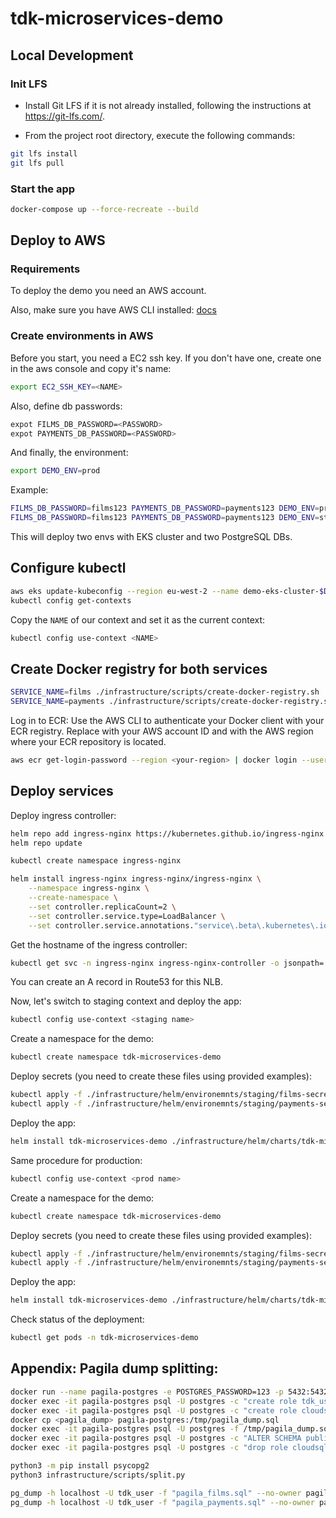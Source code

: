 # tdk-microservices-demo

## Local Development

### Init LFS
- Install Git LFS if it is not already installed, following the instructions at https://git-lfs.com/.

- From the project root directory, execute the following commands:

```bash
git lfs install
git lfs pull
```

### Start the app

```bash
docker-compose up --force-recreate --build
```

## Deploy to AWS

### Requirements

To deploy the demo you need an AWS account.

Also, make sure you have AWS CLI installed: [docs](https://docs.aws.amazon.com/cli/latest/userguide/getting-started-install.html)

### Create environments in AWS

Before you start, you need a EC2 ssh key. If you don't have one, create one in the aws console and copy it's name:

```bash
export EC2_SSH_KEY=<NAME>
```

Also, define db passwords:

```bash
expot FILMS_DB_PASSWORD=<PASSWORD>
expot PAYMENTS_DB_PASSWORD=<PASSWORD>
```

And finally, the environment:

```bash
export DEMO_ENV=prod
```

Example:

```bash
FILMS_DB_PASSWORD=films123 PAYMENTS_DB_PASSWORD=payments123 DEMO_ENV=prod EC2_SSH_KEY=denis ./infrastructure/scripts/create-env.sh
FILMS_DB_PASSWORD=films123 PAYMENTS_DB_PASSWORD=payments123 DEMO_ENV=staging EC2_SSH_KEY=denis ./infrastructure/scripts/create-env.sh
```

This will deploy two envs with EKS cluster and two PostgreSQL DBs.

## Configure kubectl

```bash
aws eks update-kubeconfig --region eu-west-2 --name demo-eks-cluster-$DEMO_ENV
kubectl config get-contexts
```

Copy the `NAME` of our context and set it as the current context:

```bash
kubectl config use-context <NAME>
```

## Create Docker registry for both services

```bash
SERVICE_NAME=films ./infrastructure/scripts/create-docker-registry.sh
SERVICE_NAME=payments ./infrastructure/scripts/create-docker-registry.sh
```
Log in to ECR:
Use the AWS CLI to authenticate your Docker client with your ECR registry. Replace <your-account-id> with your AWS account ID and <your-region> with the AWS region where your ECR repository is located.

```bash
aws ecr get-login-password --region <your-region> | docker login --username AWS --password-stdin <your-account-id>.dkr.ecr.<your-region>.amazonaws.com
```

## Deploy services

Deploy ingress controller:

```bash
helm repo add ingress-nginx https://kubernetes.github.io/ingress-nginx
helm repo update

kubectl create namespace ingress-nginx

helm install ingress-nginx ingress-nginx/ingress-nginx \
    --namespace ingress-nginx \
    --create-namespace \
    --set controller.replicaCount=2 \
    --set controller.service.type=LoadBalancer \
    --set controller.service.annotations."service\.beta\.kubernetes\.io/aws-load-balancer-type"="nlb"
```
Get the hostname of the ingress controller:
```bash
kubectl get svc -n ingress-nginx ingress-nginx-controller -o jsonpath='{.status.loadBalancer.ingress[0].hostname}'
```

You can create an A record in Route53 for this NLB.

Now, let's switch to staging context and deploy the app:

```bash
kubectl config use-context <staging name>
```

Create a namespace for the demo:
```bash
kubectl create namespace tdk-microservices-demo
```

Deploy secrets (you need to create these files using provided examples):
```bash
kubectl apply -f ./infrastructure/helm/environemnts/staging/films-secret-staging.yaml -n tdk-microservices-demo
kubectl apply -f ./infrastructure/helm/environemnts/staging/payments-secret-staging.yaml -n tdk-microservices-demo
```

Deploy the app:
```bash
helm install tdk-microservices-demo ./infrastructure/helm/charts/tdk-microservices-demo --values ./infrastructure/helm/environemnts/staging/values-staging.yaml --namespace tdk-microservices-demo
```

Same procedure for production:
```bash
kubectl config use-context <prod name>
```

Create a namespace for the demo:
```bash
kubectl create namespace tdk-microservices-demo
```

Deploy secrets (you need to create these files using provided examples):
```bash
kubectl apply -f ./infrastructure/helm/environemnts/staging/films-secret-prod.yaml -n tdk-microservices-demo
kubectl apply -f ./infrastructure/helm/environemnts/staging/payments-secret-prod.yaml -n tdk-microservices-demo
```

Deploy the app:
```bash
helm install tdk-microservices-demo ./infrastructure/helm/charts/tdk-microservices-demo --values ./infrastructure/helm/environemnts/staging/values-prod.yaml --namespace tdk-microservices-demo
```

Check status of the deployment:
```bash
kubectl get pods -n tdk-microservices-demo
```

## Appendix: Pagila dump splitting:

```bash
docker run --name pagila-postgres -e POSTGRES_PASSWORD=123 -p 5432:5432 -d postgres
docker exec -it pagila-postgres psql -U postgres -c "create role tdk_user login password 'tdk_user123';"
docker exec -it pagila-postgres psql -U postgres -c "create role cloudsqladmin;"
docker cp <pagila_dump> pagila-postgres:/tmp/pagila_dump.sql
docker exec -it pagila-postgres psql -U postgres -f /tmp/pagila_dump.sql
docker exec -it pagila-postgres psql -U postgres -c "ALTER SCHEMA public OWNER TO tdk_user;" tdk_sakila_input_1gb
docker exec -it pagila-postgres psql -U postgres -c "drop role cloudsqladmin;" tdk_sakila_input_1gb

python3 -m pip install psycopg2 
python3 infrastructure/scripts/split.py

pg_dump -h localhost -U tdk_user -f "pagila_films.sql" --no-owner pagila_films
pg_dump -h localhost -U tdk_user -f "pagila_payments.sql" --no-owner pagila_payments
```

